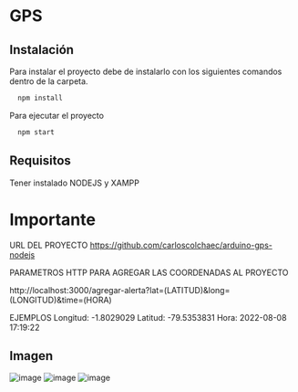 
# GPS


## Instalación

Para instalar el proyecto debe de instalarlo con los siguientes comandos dentro de la carpeta.

```bash
  npm install
```
Para ejecutar el proyecto 
 
```bash
  npm start
```


## Requisitos

Tener instalado NODEJS y XAMPP

# Importante

URL DEL PROYECTO
https://github.com/carloscolchaec/arduino-gps-nodejs


PARAMETROS HTTP PARA AGREGAR LAS COORDENADAS AL PROYECTO

http://localhost:3000/agregar-alerta?lat=(LATITUD)&long=(LONGITUD)&time=(HORA)


EJEMPLOS
Longitud: -1.8029029
Latitud: -79.5353831
Hora: 2022-08-08 17:19:22




## Imagen
![image](https://user-images.githubusercontent.com/99460391/185716754-090a587d-7499-4d90-816a-2c6565a9d84f.png)
![image](https://user-images.githubusercontent.com/99460391/185716517-07025d4e-dc3a-481a-8d9f-c00d845b1d16.png)
![image](https://user-images.githubusercontent.com/99460391/185716783-8178f4bf-25b2-4400-a94d-fac95bb91fe4.png)

